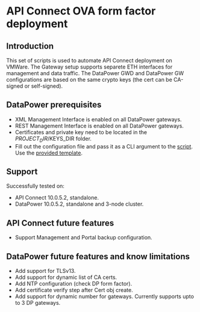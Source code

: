 # API Connect OVA form factor deployment

## Introduction

This set of scripts is used to automate API Connect deployment on VMWare.
The Gateway setup supports separete ETH interfaces for management and data traffic.
The DataPower GWD and DataPower GW configurations are based on the same crypto keys (the cert can be CA-signed or self-signed).

## DataPower prerequisites

- XML Management Interface is enabled on all DataPower gateways.
- REST Management Interface is enabled on all DataPower gateways.
- Certificates and private key need to be located in the $PROJECT_DIR/$KEYS_DIR folder.
- Fill out the configuration file and pass it as a CLI argument to the [script](08-deploy-dp.sh). Use the [provided template](00-project-template.conf).

## Support

Successfully tested on:

- API Connect 10.0.5.2, standalone.
- DataPower 10.0.5.2, standalone and 3-node cluster.

## API Connect future features

- Support Management and Portal backup configuration.

## DataPower future features and know limitations

- Add support for TLSv13.
- Add support for dynamic list of CA certs.
- Add NTP configuration (check DP form factor).
- Add certificate verify step after Cert obj create.
- Add support for dynamic number for gateways. Currently supports upto to 3 DP gateways.
